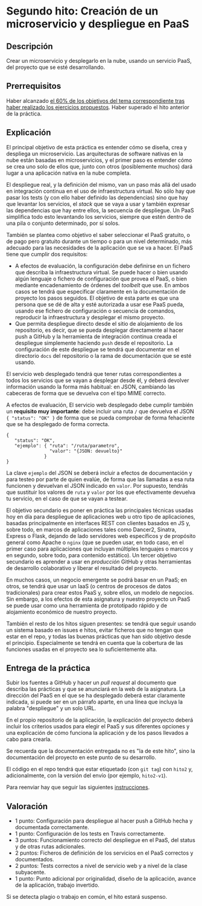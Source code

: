 # Segundo hito: Creación de un microservicio y despliegue en PaaS

## Descripción

Crear un microservicio y desplegarlo en la nube, usando un servicio
PaaS, 
del proyecto que se esté desarrollando.

## Prerrequisitos

Haber alcanzado
[el 60% de los objetivos del tema correspondiente tras haber realizado los ejercicios propuestos](../temas/PaaS.md). Haber superado el hito anterior de la práctica. 

## Explicación

El principal objetivo de esta práctica es entender cómo se diseña,
crea y despliega un microservicio. Las arquitecturas de software
nativas en la nube están basadas en microservicios, y el primer paso
es entender cómo se crea uno solo de ellos que, junto con otros
(posiblemente muchos) dará lugar a una aplicación nativa en la nube completa.

El despliegue real, y la definición del mismo, van un paso más allá
del usado en integración continua en
el uso de infraestructura virtual. No sólo hay que pasar los tests (y
con ello haber definido las dependencias) sino que hay que levantar
los servicios, el *stack* que se vaya a usar y también expresar las
dependencias que hay entre ellos, la secuencia de despliegue. Un PaaS simplifica todo esto levantando los servicios,
siempre que estén dentro de una pila o conjunto determinado, por sí
solos. 

También se plantea como
objetivo el saber seleccionar el PaaS gratuito, o de pago pero
gratuito durante un tiempo o para un nivel determinado, más adecuado para las
necesidades de la aplicación que se va a hacer. El PaaS tiene que cumplir dos requisitos:

* A efectos de evaluación, la configuración debe definirse en un
  fichero que describa la infraestructura virtual. Se puede hacer o
  bien usando algún lenguaje o fichero de configuración que provea el
  PaaS, o bien mediante encadenamiento de órdenes del *toolbelt* que
  use. En ambos casos se tendrá que especificar claramente en la
  documentación de proyecto los pasos seguidos. El objetivo de esta
  parte es que una persona que se dé de alta y esté autorizada a usar
  ese PaaS pueda, usando ese fichero de configuración o secuencia de
  comandos, reproducir la infraestructura y desplegar el mismo
  proyecto. 
* Que permita despliegue directo desde el sitio de alojamiento de los repositorio, es decir, que
  se pueda desplegar directamente al hacer push a GitHub y la herramienta de integración continua
  creada el despliegue simplemente haciendo `push` desde el
  repositorio. La configuración de este despliegue se tendrá que
  documentar en el directorio `docs` del repositorio o la rama de documentación que se esté usando. 

El servicio web desplegado tendrá que tener rutas correspondientes a
todos los servicios que se vayan a desplegar desde él, y deberá
devolver información usando la forma más habitual: en JSON, cambiando
las cabeceras de forma que se devuelva con el tipo MIME correcto.

A efectos de evaluación, El servicio web desplegado debe cumplir también un **requisito muy
importante**: debe incluir una ruta `/` que devuelva el JSON `{
"status": "OK" }` de forma que se pueda comprobar de forma fehaciente
que se ha desplegado de forma correcta.

```
{
   "status": "OK",
   "ejemplo": { "ruta": "/ruta/parametro",
                "valor": "{JSON: devuelto}"
              }
}
```

La clave `ejemplo` del JSON se deberá incluir a efectos de
documentación y para testeo por parte de quien evalúe, de forma que
las llamadas a esa ruta funcionen y devuelvan el JSON indicado en `valor`. 
Por supuesto, tendrás que sustituir los valores de `ruta` y `valor`
por los que efectivamente devuelva tu servicio, en el caso de que se
vayan a testear. 

El objetivo secundario es poner en práctica las principales
técnicas usadas hoy en día para despliegue de aplicaciones web u otro
tipo de aplicaciones,
basadas principalmente en interfaces REST con clientes basados en JS
y, sobre todo, en marcos de aplicaciones tales como Dancer2, Sinatra, Express o Flask, dejando de lado servidores web específicos
y de propósito general como Apache o `nginx` (que se pueden usar, en
todo caso, en el primer caso para aplicaciones que incluyan múltiples
lenguajes o marcos y en segundo, sobre todo, para contenido estático).
Un tercer
objetivo secundario es aprender a usar en *producción* GitHub y otras
herramientas de desarrollo colaborativo y liberar el resultado del
proyecto. 

En muchos casos, un negocio emergente se podrá basar en un PaaS; en otros, se
tendrá que usar un IaaS (o centros de procesos de datos tradicionales) para
crear estos PaaS y, sobre ellos, un modelo de negocios. Sin embargo,
a los efectos de esta asignatura y nuestro proyecto un PaaS se puede
usar como una herramienta de prototipado rápido y de alojamiento
económico de nuestro proyecto.

También el resto de
los hitos siguen presentes: se tendrá que seguir usando un sistema
basado en issues e hitos, evitar ficheros que no tengan que estar en
el repo, y todas las buenas prácticas que han sido objetivo desde el
principio. Especialmente se tendrá en cuenta que la cobertura de las funciones usadas en el proyecto sea lo suficientemente alta. 

## Entrega de la práctica

Subir los fuentes a GitHub y hacer un *pull request* al documento que
describa las prácticas y que se anunciará en la web de la
asignatura. La dirección del PaaS en el que se ha desplegado deberá estar claramente indicada, si puede ser en un párrafo aparte, en una línea que incluya la palabra "despliegue" y un solo URL. 

En el propio repositorio de la aplicación, la explicación del proyecto
deberá incluir los criterios usados para elegir el PaaS y sus diferentes opciones y una explicación de cómo
funciona la aplicación y de los pasos llevados a cabo para crearla.

Se recuerda que la documentación entregada no es "la de este hito",
sino la documentación del proyecto en este punto de su desarrollo.

El código en el repo tendrá que estar etiquetado  (con `git tag`) con
`hito2` y, adicionalmente, con la versión del envío (por ejemplo,
`hito2-v1`). 

Para reenviar hay que seguir las siguientes
[instrucciones](http://jj.github.io/CC/documentos/proyecto/Reenvios).

## Valoración

* 1 punto: Configuración para despliegue al hacer push a GitHub hecha
y documentada correctamente.
* 1 punto: Configuración de los tests en Travis correctamente.
* 3 puntos: Funcionamiento correcto del despliegue en el PaaS, del
  status y de otras rutas adicionales.
* 2 puntos: Ficheros de definición de los servicios en el PaaS
  correctos y documentados.
* 2 puntos: Tests correctos a nivel de servicio web y a nivel de la
clase subyacente.
* 1 punto: Punto adicional por originalidad, diseño de la aplicación, avance de la aplicación,
  trabajo invertido.
  
Si se detecta plagio o trabajo en común, el hito estará suspenso.
